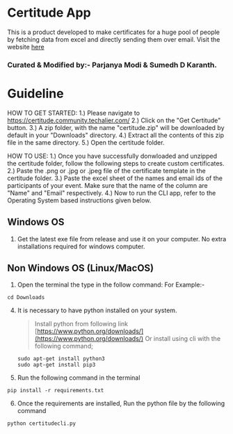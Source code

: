 # Certitude App
This is a product developed to make certificates for a huge pool of people by fetching data from excel and directly sending them over email.
Visit the website [here](https://certitude.community.techalier.com/)
### Curated & Modified by:- Parjanya Modi & Sumedh D Karanth.

# Guideline
HOW TO GET STARTED:
1.) Please navigate to https://certitude.community.techalier.com/
2.) Click on the "Get Certitude" button.
3.) A zip folder, with the name "certitude.zip" will be downloaded by default in your "Downloads" directory.
4.) Extract all the contents of this zip file in the same directory.
5.) Open the certitude folder.

HOW TO USE:
1.) Once you have successfully donwloaded and unzipped the certitude folder, follow the following steps to create custom certificates.
2.) Paste the .png or .jpg or .jpeg file of the certificate template in the certitude folder.
3.) Paste the excel sheet of the names and email ids of the participants of your event. Make sure that the name of the column are "Name" and "Email" respectively.
4.) Now to run the CLI app, refer to the Operating System based instructions given below.



## Windows OS
1. Get the latest exe file from release and use it on your computer. No extra installations required for windows computer.

## Non Windows OS (Linux/MacOS)
1. Open the terminal the type in the follow command:
For Example:- 
```cli
cd Downloads
```
4. It is necessary to have python installed on your system.
    > Install python from following link [https://www.python.org/downloads/](https://www.python.org/downloads/)
    > Or install using cli with the following command;
    ```cli
    sudo apt-get install python3
    sudo apt-get install pip3
5. Run the following command in the terminal
```cli
pip install -r requirements.txt
```
6. Once the requirements are installed, Run the python file by the following command
```cli
python certitudecli.py
```
